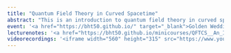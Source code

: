 ```yaml
---
title: "Quantum Field Theory in Curved Spacetime"
abstract: "This is an introduction to quantum field theory in curved spacetimes written for the minicourse presented at the Golden Wedding of Black Holes and Thermodynamics: An Online Celebration. It includes discussions about the algebraic approach, the Fock space approach, the path integral approach, and particle detectors suitable for someone with previous exposure to non-relativistic quantum mechanics and special relativity. Knowledge of general relativity and quantum field theory in flat spacetime is recommended, but not mandatory."
event: '<a href="https://bht50.github.io/" target="_blank">Golden Wedding of Black Holes and Thermodynamics</a>'
lecturenotes: '<a href="https://bht50.github.io/minicourses/QFTCS__An_Introduction.pdf" target="_blank">Lecture notes available here</a>'
videorecordings: '<iframe width="560" height="315" src="https://www.youtube.com/embed/videoseries?si=biTOFaiiajVJ5y3J&amp;list=PLdMypOmT56qa4Hi_byAT5wc03tD2jPyoQ" title="YouTube video player" frameborder="0" allow="accelerometer; autoplay; clipboard-write; encrypted-media; gyroscope; picture-in-picture; web-share" allowfullscreen></iframe>'
---
```

